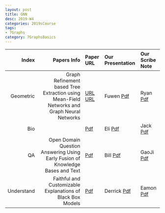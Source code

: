 ```yaml
---
layout: post
title: GNN   
desc: 2019-W4
categories: 2019sCourse
tags:
- 7Graphs
category: 7GraphsBasics
---
```


| Index | Papers Info | Paper URL| Our Presentation |Our Scribe Note |
| -----: | -------------------------------: | :----- | :----- | :----- | 
| Geometric |    Graph Refinement based Tree Extraction using Mean-Field Networks and Graph Neural Networks  |  [URL](https://www.youtube.com/watch?v=LvmjbXZyoP0)  [URL](http://geometricdeeplearning.com/) | Fuwen [Pdf]() | Ryan [Pdf]() | 
| Bio |      | [Pdf]() | Eli [Pdf]() | Jack [Pdf]() | 
| QA |   Open Domain Question Answering Using Early Fusion of Knowledge Bases and Text     | [Pdf]() | Bill [Pdf]() | GaoJi [Pdf]() | 
| Understand |   Faithful and Customizable Explanations of Black Box Models    | [Pdf]() | Derrick [Pdf]() | Eamon [Pdf]() | 

